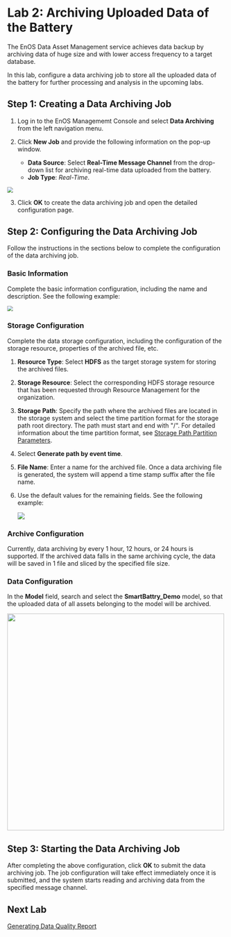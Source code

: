 # Lab 2: Archiving Uploaded Data of the Battery

The EnOS Data Asset Management service achieves data backup by archiving data of huge size and with lower access frequency to a target database.

In this lab, configure a data archiving job to store all the uploaded data of the battery for further processing and analysis in the upcoming labs.

## Step 1: Creating a Data Archiving Job

1. Log in to the EnOS Managememt Console and select **Data Archiving** from the left navigation menu.

2. Click **New Job** and provide the following information on the pop-up window.

   - **Data Source**: Select **Real-Time Message Channel** from the drop-down list for archiving real-time data uploaded from the battery.
   - **Job Type**: *Real-Time*.
   
<img src="media/creating_archiving_job.png" style="zoom: 80%;" />
   
3. Click **OK** to create the data archiving job and open the detailed configuration page.


## Step 2: Configuring the Data Archiving Job

Follow the instructions in the sections below to complete the configuration of the data archiving job.

### Basic Information

Complete the basic information configuration, including the name and description. See the following example:

<img src="media/archiving_basic_config.PNG" style="zoom:80%;" />

### Storage Configuration

Complete the data storage configuration, including the configuration of the storage resource, properties of the archived file, etc.

1. **Resource Type**: Select **HDFS** as the target storage system for storing the archived files.

2. **Storage Resource**: Select the corresponding HDFS storage resource that has been requested through Resource Management for the organization.

3. **Storage Path**: Specify the path where the archived files are located in the storage system and select the time partition format for the storage path root directory. The path must start and end with "/". For detailed information about the time partition format, see [Storage Path Partition Parameters](https://support.envisioniot.com/docs/data-asset/en/latest/reference/archive_storage#storage-path-partition-parameters).

4. Select **Generate path by event time**.

5. **File Name**: Enter a name for the archived file. Once a data archiving file is generated, the system will append a time stamp suffix after the file name.

6. Use the default values for the remaining fields. See the following example:

   ![](media/archiving_storage_config.png)


### Archive Configuration

Currently, data archiving by every 1 hour, 12 hours, or 24 hours is supported. If the archived data falls in the same archiving cycle, the data will be saved in 1 file and sliced by the specified file size.

### Data Configuration

In the **Model** field, search and select the **SmartBattry_Demo** model, so that the uploaded data of all assets belonging to the model will be archived.

<img src="media/archiving_data_config.png" width="500px" />



## Step 3: Starting the Data Archiving Job

After completing the above configuration, click **OK** to submit the data archiving job. The job configuration will take effect immediately once it is submitted, and the system starts reading and archiving data from the specified message channel.


## Next Lab

[Generating Data Quality Report](303-6_generating_data_quality_report.md)
